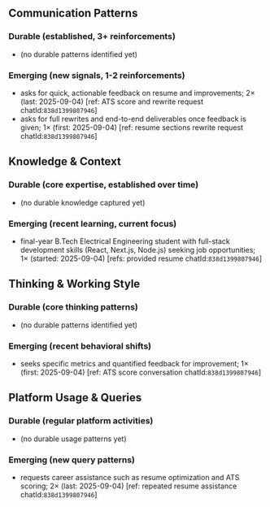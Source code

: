 ## Communication Patterns
### Durable (established, 3+ reinforcements)
- (no durable patterns identified yet)

### Emerging (new signals, 1-2 reinforcements)
- asks for quick, actionable feedback on resume and improvements; 2× (last: 2025-09-04) [ref: ATS score and rewrite request chatId:`838d1399807946`]
- asks for full rewrites and end-to-end deliverables once feedback is given; 1× (first: 2025-09-04) [ref: resume sections rewrite request chatId:`838d1399807946`]

## Knowledge & Context
### Durable (core expertise, established over time)
- (no durable knowledge captured yet)

### Emerging (recent learning, current focus)
- final-year B.Tech Electrical Engineering student with full-stack development skills (React, Next.js, Node.js) seeking job opportunities; 1× (started: 2025-09-04) [refs: provided resume chatId:`838d1399807946`]

## Thinking & Working Style
### Durable (core thinking patterns)
- (no durable patterns identified yet)

### Emerging (recent behavioral shifts)
- seeks specific metrics and quantified feedback for improvement; 1× (first: 2025-09-04) [ref: ATS score conversation chatId:`838d1399807946`]

## Platform Usage & Queries
### Durable (regular platform activities)
- (no durable usage patterns yet)

### Emerging (new query patterns)
- requests career assistance such as resume optimization and ATS scoring; 2× (last: 2025-09-04) [ref: repeated resume assistance chatId:`838d1399807946`]